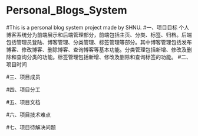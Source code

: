 # Personal_Blogs_System
#This is a personal blog system project made by SHNU.
#一、项目目标
个人博客系统分为前端展示和后端管理部分，前端包括主页、分类、标签、归档。后端包括管理员登陆、博客管理、分类管理、标签管理等部分。其中博客管理包括发布博客、修改博客、删除博客、查询博客等基本功能。分类管理包括新增、修改及删除和查询分类的功能。标签管理包括新增、修改及删除和查询标签的功能。
#二、项目时间

#三、项目成员

#四、项目分工

#五、项目文档

#六、项目技术难点

#七、项目待解决问题
